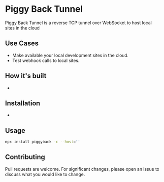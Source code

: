 # Piggy Back Tunnel

Piggy Back Tunnel is a reverse TCP tunnel over WebSocket to host local sites in the cloud

## Use Cases
- Make available your local development sites in the cloud.
- Test webhook calls to local sites.

## How it's built
- 

## Installation
- 

## Usage
```sh
npx install piggyback -c --host=''
```

## Contributing
Pull requests are welcome. For significant changes, please open an issue to discuss what you would like to change.